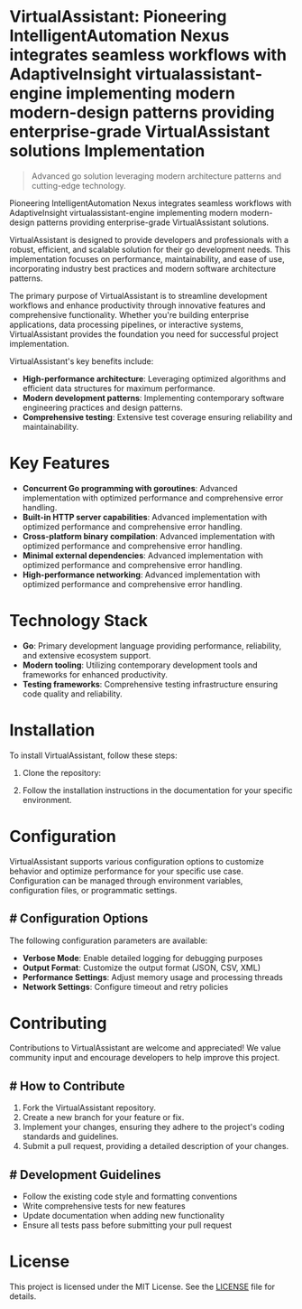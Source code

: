 <!-- fallback_VirtualAssistant_20250824123944_95723 -->

# VirtualAssistant: Pioneering IntelligentAutomation Nexus integrates seamless workflows with AdaptiveInsight virtualassistant-engine implementing modern modern-design patterns providing enterprise-grade VirtualAssistant solutions Implementation
> Advanced go solution leveraging modern architecture patterns and cutting-edge technology.

Pioneering IntelligentAutomation Nexus integrates seamless workflows with AdaptiveInsight virtualassistant-engine implementing modern modern-design patterns providing enterprise-grade VirtualAssistant solutions.

VirtualAssistant is designed to provide developers and professionals with a robust, efficient, and scalable solution for their go development needs. This implementation focuses on performance, maintainability, and ease of use, incorporating industry best practices and modern software architecture patterns.

The primary purpose of VirtualAssistant is to streamline development workflows and enhance productivity through innovative features and comprehensive functionality. Whether you're building enterprise applications, data processing pipelines, or interactive systems, VirtualAssistant provides the foundation you need for successful project implementation.

VirtualAssistant's key benefits include:

* **High-performance architecture**: Leveraging optimized algorithms and efficient data structures for maximum performance.
* **Modern development patterns**: Implementing contemporary software engineering practices and design patterns.
* **Comprehensive testing**: Extensive test coverage ensuring reliability and maintainability.

# Key Features

* **Concurrent Go programming with goroutines**: Advanced implementation with optimized performance and comprehensive error handling.
* **Built-in HTTP server capabilities**: Advanced implementation with optimized performance and comprehensive error handling.
* **Cross-platform binary compilation**: Advanced implementation with optimized performance and comprehensive error handling.
* **Minimal external dependencies**: Advanced implementation with optimized performance and comprehensive error handling.
* **High-performance networking**: Advanced implementation with optimized performance and comprehensive error handling.

# Technology Stack

* **Go**: Primary development language providing performance, reliability, and extensive ecosystem support.
* **Modern tooling**: Utilizing contemporary development tools and frameworks for enhanced productivity.
* **Testing frameworks**: Comprehensive testing infrastructure ensuring code quality and reliability.

# Installation

To install VirtualAssistant, follow these steps:

1. Clone the repository:


2. Follow the installation instructions in the documentation for your specific environment.

# Configuration

VirtualAssistant supports various configuration options to customize behavior and optimize performance for your specific use case. Configuration can be managed through environment variables, configuration files, or programmatic settings.

## # Configuration Options

The following configuration parameters are available:

* **Verbose Mode**: Enable detailed logging for debugging purposes
* **Output Format**: Customize the output format (JSON, CSV, XML)
* **Performance Settings**: Adjust memory usage and processing threads
* **Network Settings**: Configure timeout and retry policies

# Contributing

Contributions to VirtualAssistant are welcome and appreciated! We value community input and encourage developers to help improve this project.

## # How to Contribute

1. Fork the VirtualAssistant repository.
2. Create a new branch for your feature or fix.
3. Implement your changes, ensuring they adhere to the project's coding standards and guidelines.
4. Submit a pull request, providing a detailed description of your changes.

## # Development Guidelines

* Follow the existing code style and formatting conventions
* Write comprehensive tests for new features
* Update documentation when adding new functionality
* Ensure all tests pass before submitting your pull request

# License

This project is licensed under the MIT License. See the [LICENSE](https://github.com/Jennifercruz23/VirtualAssistant/blob/main/LICENSE) file for details.
